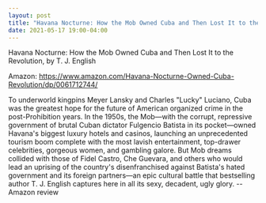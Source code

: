 ```yaml
---
layout: post
title: "Havana Nocturne: How the Mob Owned Cuba and Then Lost It to the Revolution"
date: 2021-05-17 19:00-04:00
---
```

Havana Nocturne: How the Mob Owned Cuba and Then Lost It to the Revolution, by T. J. English

Amazon: https://www.amazon.com/Havana-Nocturne-Owned-Cuba-Revolution/dp/0061712744/

To underworld kingpins Meyer Lansky and Charles "Lucky" Luciano, Cuba was the greatest hope for the future of American organized crime in the post-Prohibition years. In the 1950s, the Mob—with the corrupt, repressive government of brutal Cuban dictator Fulgencio Batista in its pocket—owned Havana's biggest luxury hotels and casinos, launching an unprecedented tourism boom complete with the most lavish entertainment, top-drawer celebrities, gorgeous women, and gambling galore. But Mob dreams collided with those of Fidel Castro, Che Guevara, and others who would lead an uprising of the country's disenfranchised against Batista's hated government and its foreign partners—an epic cultural battle that bestselling author T. J. English captures here in all its sexy, decadent, ugly glory.
-- Amazon review
